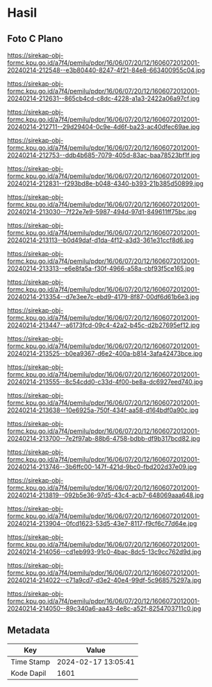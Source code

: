 # Hasil

## Foto C Plano

https://sirekap-obj-formc.kpu.go.id/a7f4/pemilu/pdpr/16/06/07/20/12/1606072012001-20240214-212548--e3b80440-8247-4f21-84e8-663400955c04.jpg

https://sirekap-obj-formc.kpu.go.id/a7f4/pemilu/pdpr/16/06/07/20/12/1606072012001-20240214-212631--865cb4cd-c8dc-4228-a1a3-2422a06a97cf.jpg

https://sirekap-obj-formc.kpu.go.id/a7f4/pemilu/pdpr/16/06/07/20/12/1606072012001-20240214-212711--29d29404-0c9e-4d6f-ba23-ac40dfec69ae.jpg

https://sirekap-obj-formc.kpu.go.id/a7f4/pemilu/pdpr/16/06/07/20/12/1606072012001-20240214-212753--ddb4b685-7079-405d-83ac-baa78523bf1f.jpg

https://sirekap-obj-formc.kpu.go.id/a7f4/pemilu/pdpr/16/06/07/20/12/1606072012001-20240214-212831--f293bd8e-b048-4340-b393-21b385d50899.jpg

https://sirekap-obj-formc.kpu.go.id/a7f4/pemilu/pdpr/16/06/07/20/12/1606072012001-20240214-213030--7f22e7e9-5987-494d-97d1-849611ff75bc.jpg

https://sirekap-obj-formc.kpu.go.id/a7f4/pemilu/pdpr/16/06/07/20/12/1606072012001-20240214-213113--b0d49daf-d1da-4f12-a3d3-361e31ccf8d6.jpg

https://sirekap-obj-formc.kpu.go.id/a7f4/pemilu/pdpr/16/06/07/20/12/1606072012001-20240214-213313--e6e8fa5a-f30f-4966-a58a-cbf93f5ce165.jpg

https://sirekap-obj-formc.kpu.go.id/a7f4/pemilu/pdpr/16/06/07/20/12/1606072012001-20240214-213354--d7e3ee7c-ebd9-4179-8f87-00df6d61b6e3.jpg

https://sirekap-obj-formc.kpu.go.id/a7f4/pemilu/pdpr/16/06/07/20/12/1606072012001-20240214-213447--a6173fcd-09c4-42a2-b45c-d2b27695ef12.jpg

https://sirekap-obj-formc.kpu.go.id/a7f4/pemilu/pdpr/16/06/07/20/12/1606072012001-20240214-213525--b0ea9367-d6e2-400a-b814-3afa42473bce.jpg

https://sirekap-obj-formc.kpu.go.id/a7f4/pemilu/pdpr/16/06/07/20/12/1606072012001-20240214-213555--8c54cdd0-c33d-4f00-be8a-dc6927eed740.jpg

https://sirekap-obj-formc.kpu.go.id/a7f4/pemilu/pdpr/16/06/07/20/12/1606072012001-20240214-213638--10e6925a-750f-434f-aa58-d164bdf0a90c.jpg

https://sirekap-obj-formc.kpu.go.id/a7f4/pemilu/pdpr/16/06/07/20/12/1606072012001-20240214-213700--7e2f97ab-88b6-4758-bdbb-df9b317bcd82.jpg

https://sirekap-obj-formc.kpu.go.id/a7f4/pemilu/pdpr/16/06/07/20/12/1606072012001-20240214-213746--3b6ffc00-147f-421d-9bc0-fbd202d37e09.jpg

https://sirekap-obj-formc.kpu.go.id/a7f4/pemilu/pdpr/16/06/07/20/12/1606072012001-20240214-213819--092b5e36-97d5-43c4-acb7-648069aaa648.jpg

https://sirekap-obj-formc.kpu.go.id/a7f4/pemilu/pdpr/16/06/07/20/12/1606072012001-20240214-213904--0fcd1623-53d5-43e7-8117-f9cf6c77d64e.jpg

https://sirekap-obj-formc.kpu.go.id/a7f4/pemilu/pdpr/16/06/07/20/12/1606072012001-20240214-214056--cd1eb993-91c0-4bac-8dc5-13c9cc762d9d.jpg

https://sirekap-obj-formc.kpu.go.id/a7f4/pemilu/pdpr/16/06/07/20/12/1606072012001-20240214-214022--c71a9cd7-d3e2-40e4-99df-5c968575297a.jpg

https://sirekap-obj-formc.kpu.go.id/a7f4/pemilu/pdpr/16/06/07/20/12/1606072012001-20240214-214050--89c340a6-aa43-4e8c-a52f-8254703711c0.jpg


## Metadata

| Key        | Value               |
| ---------- | ------------------- |
| Time Stamp | 2024-02-17 13:05:41 |
| Kode Dapil | 1601                |



